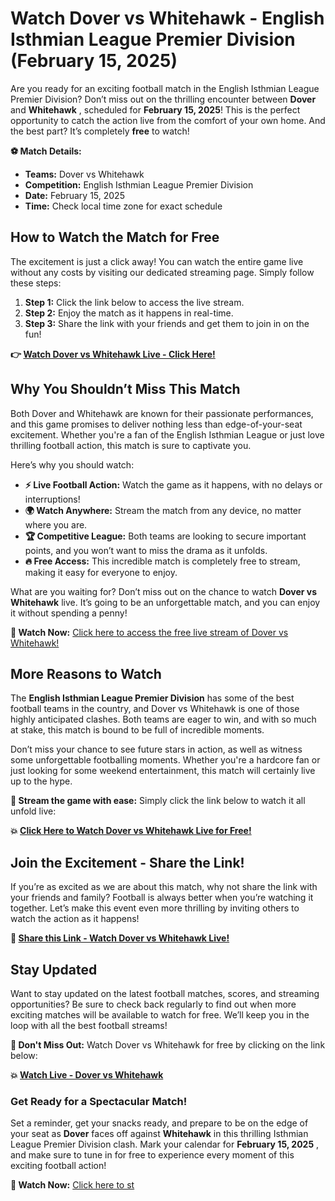 # Watch Dover vs Whitehawk - English Isthmian League Premier Division (February 15, 2025)

Are you ready for an exciting football match in the English Isthmian League Premier Division? Don’t miss out on the thrilling encounter between **Dover** and **Whitehawk** , scheduled for **February 15, 2025**! This is the perfect opportunity to catch the action live from the comfort of your own home. And the best part? It’s completely **free** to watch!

**⚽️ Match Details:**

- **Teams:** Dover vs Whitehawk
- **Competition:** English Isthmian League Premier Division
- **Date:** February 15, 2025
- **Time:** Check local time zone for exact schedule

## How to Watch the Match for Free

The excitement is just a click away! You can watch the entire game live without any costs by visiting our dedicated streaming page. Simply follow these steps:

1. **Step 1:** Click the link below to access the live stream.
2. **Step 2:** Enjoy the match as it happens in real-time.
3. **Step 3:** Share the link with your friends and get them to join in on the fun!

**👉 [Watch Dover vs Whitehawk Live - Click Here!](https://tinyurl.com/livestreamfreeo?st=Dover+vs+Whitehawk&si=ghc)**

## Why You Shouldn’t Miss This Match

Both Dover and Whitehawk are known for their passionate performances, and this game promises to deliver nothing less than edge-of-your-seat excitement. Whether you're a fan of the English Isthmian League or just love thrilling football action, this match is sure to captivate you.

Here’s why you should watch:

- **⚡ Live Football Action:** Watch the game as it happens, with no delays or interruptions!
- **🌍 Watch Anywhere:** Stream the match from any device, no matter where you are.
- **🏆 Competitive League:** Both teams are looking to secure important points, and you won’t want to miss the drama as it unfolds.
- **🔥 Free Access:** This incredible match is completely free to stream, making it easy for everyone to enjoy.

What are you waiting for? Don’t miss out on the chance to watch **Dover vs Whitehawk** live. It’s going to be an unforgettable match, and you can enjoy it without spending a penny!

**👀 Watch Now:** [Click here to access the free live stream of Dover vs Whitehawk!](https://tinyurl.com/livestreamfreeo?st=Dover+vs+Whitehawk&si=ghc)

## More Reasons to Watch

The **English Isthmian League Premier Division** has some of the best football teams in the country, and Dover vs Whitehawk is one of those highly anticipated clashes. Both teams are eager to win, and with so much at stake, this match is bound to be full of incredible moments.

Don’t miss your chance to see future stars in action, as well as witness some unforgettable footballing moments. Whether you're a hardcore fan or just looking for some weekend entertainment, this match will certainly live up to the hype.

**🎉 Stream the game with ease:** Simply click the link below to watch it all unfold live:

**💥 [Click Here to Watch Dover vs Whitehawk Live for Free!](https://tinyurl.com/livestreamfreeo?st=Dover+vs+Whitehawk&si=ghc)**

## Join the Excitement - Share the Link!

If you’re as excited as we are about this match, why not share the link with your friends and family? Football is always better when you’re watching it together. Let’s make this event even more thrilling by inviting others to watch the action as it happens!

**🔗 [Share this Link - Watch Dover vs Whitehawk Live!](https://tinyurl.com/livestreamfreeo?st=Dover+vs+Whitehawk&si=ghc)**

## Stay Updated

Want to stay updated on the latest football matches, scores, and streaming opportunities? Be sure to check back regularly to find out when more exciting matches will be available to watch for free. We’ll keep you in the loop with all the best football streams!

**🚀 Don't Miss Out:** Watch Dover vs Whitehawk for free by clicking on the link below:

**💥 [Watch Live - Dover vs Whitehawk](https://tinyurl.com/livestreamfreeo?st=Dover+vs+Whitehawk&si=ghc)**

### Get Ready for a Spectacular Match!

Set a reminder, get your snacks ready, and prepare to be on the edge of your seat as **Dover** faces off against **Whitehawk** in this thrilling Isthmian League Premier Division clash. Mark your calendar for **February 15, 2025** , and make sure to tune in for free to experience every moment of this exciting football action!

**🚨 Watch Now:** [Click here to st](https://tinyurl.com/livestreamfreeo?st=Dover+vs+Whitehawk&si=ghc)
